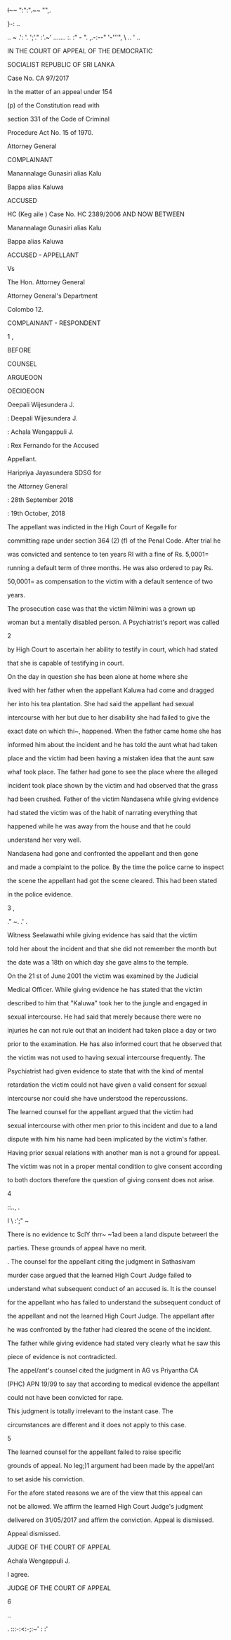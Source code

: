 ~~I~~~~ ":":".~~ "",.

}-: ..

.. ~ .': '. ';'." :'.~' ....... :. :" - ". ,.-:--" '-'''", \ .. ' ..

IN THE COURT OF APPEAL OF THE DEMOCRATIC

SOCIALIST REPUBLIC OF SRI LANKA

Case No. CA 97/2017

In the matter of an appeal under 154

(p) of the Constitution read with

section 331 of the Code of Criminal

Procedure Act No. 15 of 1970.

Attorney General

COMPLAINANT

Manannalage Gunasiri alias Kalu

Bappa alias Kaluwa

ACCUSED

HC (Keg aile ) Case No. HC 2389/2006 AND NOW BETWEEN

Manannalage Gunasiri alias Kalu

Bappa alias Kaluwa

ACCUSED - APPELLANT

Vs

The Hon. Attorney General

Attorney General's Department

Colombo 12.

COMPLAINANT - RESPONDENT

1 ,

BEFORE

COUNSEL

ARGUEOON

OECIOEOON

Oeepali Wijesundera J.

: Deepali Wijesundera J.

: Achala Wengappuli J.

: Rex Fernando for the Accused

Appellant.

Haripriya Jayasundera SDSG for

the Attorney General

: 28th September 2018

: 19th October, 2018

The appellant was indicted in the High Court of Kegalle for

committing rape under section 364 (2) (f) of the Penal Code. After trial he

was convicted and sentence to ten years RI with a fine of Rs. 5,0001=

running a default term of three months. He was also ordered to pay Rs.

50,0001= as compensation to the victim with a default sentence of two

years.

The prosecution case was that the victim Nilmini was a grown up

woman but a mentally disabled person. A Psychiatrist's report was called

2

by High Court to ascertain her ability to testify in court, which had stated

that she is capable of testifying in court.

On the day in question she has been alone at home where she

lived with her father when the appellant Kaluwa had come and dragged

her into his tea plantation. She had said the appellant had sexual

intercourse with her but due to her disability she had failed to give the

exact date on which thi~, happened. When the father came home she has

informed him about the incident and he has told the aunt what had taken

place and the victim had been having a mistaken idea that the aunt saw

whaf took place. The father had gone to see the place where the alleged

incident took place shown by the victim and had observed that the grass

had been crushed. Father of the victim Nandasena while giving evidence

had stated the victim was of the habit of narrating everything that

happened while he was away from the house and that he could

understand her very well.

Nandasena had gone and confronted the appellant and then gone

and made a complaint to the police. By the time the police carne to inspect

the scene the appellant had got the scene cleared. This had been stated

in the police evidence.

3 ,

." ~. .' .

Witness Seelawathi while giving evidence has said that the victim

told her about the incident and that she did not remember the month but

the date was a 18th on which day she gave alms to the temple.

On the 21 st of June 2001 the victim was examined by the Judicial

Medical Officer. While giving evidence he has stated that the victim

described to him that "Kaluwa" took her to the jungle and engaged in

sexual intercourse. He had said that merely because there were no

injuries he can not rule out that an incident had taken place a day or two

prior to the examination. He has also informed court that he observed that

the victim was not used to having sexual intercourse frequently. The

Psychiatrist had given evidence to state that with the kind of mental

retardation the victim could not have given a valid consent for sexual

intercourse nor could she have understood the repercussions.

The learned counsel for the appellant argued that the victim had

sexual intercourse with other men prior to this incident and due to a land

dispute with him his name had been implicated by the victim's father.

Having prior sexual relations with another man is not a ground for appeal.

The victim was not in a proper mental condition to give consent according

to both doctors therefore the question of giving consent does not arise.

4

::.., .

I \ :';" ~

There is no evidence tc SclY thrr~ ~1ad been a land dispute betweerl the

parties. These grounds of appeal have no merit.

. The counsel for the appellant citing the judgment in Sathasivam

murder case argued that the learned High Court Judge failed to

understand what subsequent conduct of an accused is. It is the counsel

for the appellant who has failed to understand the subsequent conduct of

the appellant and not the learned High Court Judge. The appellant after

he was confronted by the father had cleared the scene of the incident.

The father while giving evidence had stated very clearly what he saw this

piece of evidence is not contradicted.

The appel/ant's counsel cited the judgment in AG vs Priyantha CA

(PHC) APN 19/99 to say that according to medical evidence the appellant

could not have been convicted for rape.

This judgment is totally irrelevant to the instant case. The

circumstances are different and it does not apply to this case.

5

The learned counsel for the appellant failed to raise specific

grounds of appeal. No leg;)1 argument had been made by the appel/ant

to set aside his conviction.

For the afore stated reasons we are of the view that this appeal can

not be allowed. We affirm the learned High Court Judge's judgment

delivered on 31/05/2017 and affirm the conviction. Appeal is dismissed.

Appeal dismissed.

JUDGE OF THE COURT OF APPEAL

Achala Wengappuli J.

I agree.

JUDGE OF THE COURT OF APPEAL

6

..

. :::-:<:-;:~' : :'